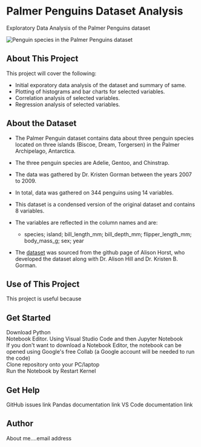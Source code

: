 # Palmer Penguins Dataset Analysis 
Exploratory Data Analysis of the Palmer Penguins dataset   


![Penguin species in the Palmer Penguins dataset](http://d3i3l3kraiqpym.cloudfront.net/wp-content/uploads/2016/04/26094914/Ad%C3%A9lie-Chinstrap-and-gentoo-penguin-species.jpg)

## About This Project
This project will cover the following:
- Initial exporatory data analysis of the dataset and summary of same.  
- Plotting of histograms and bar charts for selected variables. 
- Correlation analysis of selected variables.
- Regression analysis of selected variables.

 
## About the Dataset
- The Palmer Penguin dataset contains data about three penguin species located on three islands (Biscoe, Dream, Torgersen) in the Palmer Archipelago, Antarctica. 
- The three penguin species are Adelie, Gentoo, and Chinstrap. 
- The data was gathered by Dr. Kristen Gorman between the years 2007 to 2009.     
- In total, data was gathered on 344 penguins using 14 variables. 
- This dataset is a condensed version of the original dataset and contains 8 variables. 
- The variables are reflected in the column names and are:
    - species; island; bill_length_mm; bill_depth_mm; flipper_length_mm; body_mass_g; sex; year   

- The [dataset](https://github.com/allisonhorst/palmerpenguins/blob/main/inst/extdata/penguins.csv) was sourced from the github page of Alison Horst, who developed the dataset along with Dr. Alison Hill and Dr. Kristen B. Gorman.

## Use of This Project   
This project is useful because

## Get Started
Download Python   
Notebook Editor. Using Visual Studio Code and then Jupyter Notebook   
    If you don't want to download a Notebook Editor, the notebook can be opened using Google's free Collab (a Google account will be needed to run the code)   
Clone repository onto your PC/laptop   
Run the Notebook by Restart Kernel

## Get Help   
GitHub issues link
Pandas documentation link
VS Code documentation link

## Author   
About me....email address



